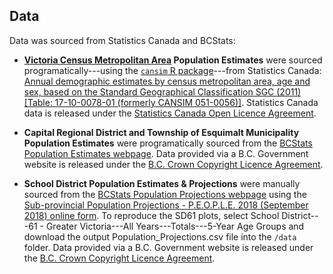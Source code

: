 ## Data 

Data was sourced from Statistics Canada and BCStats:

 - **[Victoria Census Metropolitan Area](http://www23.statcan.gc.ca/imdb/p3VD.pl?Function=getVD&TVD=117369&CVD=118677&CPV=59935&CST=01012011&CLV=4&MLV=5) Population Estimates** were sourced programatically---using the [`cansim` R package](https://github.com/mountainMath/cansim)---from Statistics Canada: [Annual demographic estimates by census metropolitan area, age and sex, based on the Standard Geographical Classification SGC (2011) [Table: 17-10-0078-01 (formerly CANSIM  051-0056)]](https://www150.statcan.gc.ca/t1/tbl1/en/tv.action?pid=1710007801). Statistics Canada data is released under the [Statistics Canada Open Licence Agreement]( https://www.statcan.gc.ca/eng/reference/licence).

- **Capital Regional District and Township of Esquimalt Municipality Population Estimates** were programatically sourced from the [BCStats Population Estimates webpage](https://www2.gov.bc.ca/gov/content?id=36D1A7A4BEE248598281824C13CB65B6). Data provided via a B.C. Government website is released under the [B.C. Crown Copyright Licence Agreement](https://www2.gov.bc.ca/gov/content/home/copyright).

- **School District Population Estimates & Projections** were manually sourced from the [BCStats Population Projections webpage](https://www2.gov.bc.ca/gov/content?id=BB4112D90F38414984C25A75CC4F029B) using the [Sub-provincial Population Projections - P.E.O.P.L.E. 2018 (September 2018) online form](https://www.bcstats.gov.bc.ca/apps/PopulationProjections.aspx). To reproduce the SD61 plots, select School District---61 - Greater Victoria---All Years---Totals---5-Year Age Groups and download the output Population_Projections.csv file into the `/data` folder. Data provided via a B.C. Government website is released under the [B.C. Crown Copyright Licence Agreement](https://www2.gov.bc.ca/gov/content/home/copyright). 